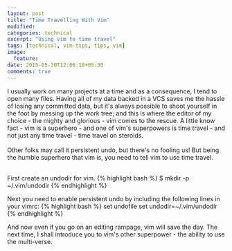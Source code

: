 ```yaml
---
layout: post
title: "Time Travelling With Vim"
modified:
categories: technical
excerpt: "Using vim to time travel"
tags: [technical, vim-tips, tips, vim]
image:
  feature:
date: 2015-05-30T12:06:18+05:30
comments: true
---
```


I usually work on many projects at a time and as a consequence, I tend to open many files. Having all
of my data backed in a VCS saves me the hassle of losing any committed data, but it's always possible to
shoot yourself in the foot by messing up the work tree; and this is where the editor of my choice -
the mighty and glorious - vim comes to the rescue. A little know fact - vim is a superhero - and
one of vim's superpowers is time travel - and not just any time travel - time travel on steroids.<br><br>
Other folks may call it persistent undo, but there's no fooling us! But being the humble superhero that vim
is, you need to tell vim to use time travel.<br><br>

First create an undodir for vim.
{% highlight bash %}
$ mkdir -p ~/.vim/undodir
{% endhighlight %}

Next you need to enable persistent undo by including the following lines in your vimrc:
{% highlight bash %}
set undofile
set undodir=~/.vim/undodir
{% endhighlight %}

And now even if you go on an editing rampage, vim will save the day. The next time, I shall introduce you
to vim's other superpower - the ability to use the multi-verse.
